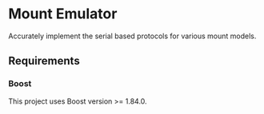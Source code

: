 # Mount Emulator

Accurately implement the serial based protocols for various mount models.

## Requirements

### Boost 
This project uses Boost version >= 1.84.0. 

